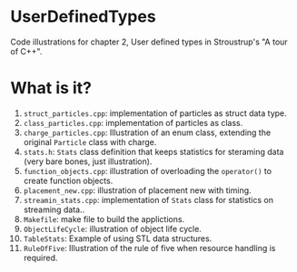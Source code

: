 # UserDefinedTypes
Code illustrations for chapter 2, User defined types in Stroustrup's
"A tour of C++".

# What is it?
1. `struct_particles.cpp`: implementation of particles as struct
    data type.
1. `class_particles.cpp`: implementation of particles as class.
1. `charge_particles.cpp`: Illustration of an enum class, extending the
    original `Particle` class with charge.
1. `stats.h`: `Stats` class definition that keeps statistics for steraming
    data (very bare bones, just illustration).
1. `function_objects.cpp`: illustration of overloading the `operator()` to
    create function objects.
1. `placement_new.cpp`: illustration of placement new with timing.
1. `streamin_stats.cpp`: implementation of `Stats` class for statistics
    on streaming data..
1. `Makefile`: make file to build the applictions.
1. `ObjectLifeCycle`: illustration of object life cycle.
1. `TableStats`: Example of using STL data structures.
1. `RuleOfFive`: Illustration of the rule of five when resource handling
   is required.
